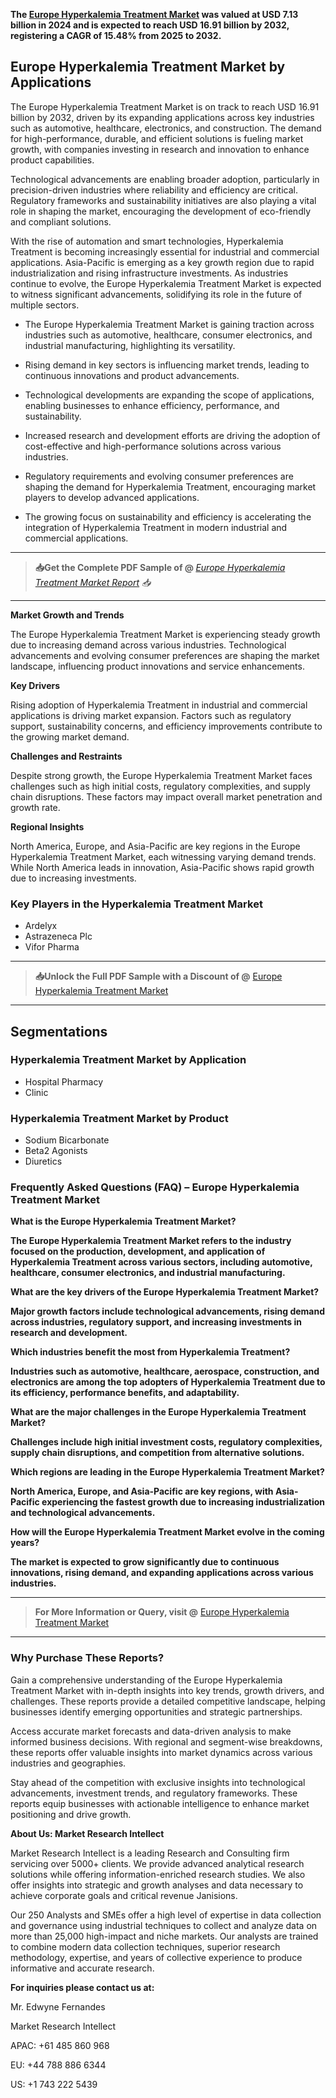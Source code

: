 <p><strong>The <a href="https://www.marketresearchintellect.com/download-sample/?rid=530564&amp;utm_source=Pulse-April-Europe&amp;utm_medium=852">Europe Hyperkalemia Treatment Market</a> was valued at USD 7.13 billion in 2024 and is expected to reach USD 16.91 billion by 2032, registering a CAGR of 15.48% from 2025 to 2032.</strong></p><h2>Europe Hyperkalemia Treatment Market by Applications&nbsp;</h2><p><p>The Europe Hyperkalemia Treatment Market is on track to reach USD 16.91 billion by 2032, driven by its expanding applications across key industries such as automotive, healthcare, electronics, and construction. The demand for high-performance, durable, and efficient solutions is fueling market growth, with companies investing in research and innovation to enhance product capabilities.</p><p>Technological advancements are enabling broader adoption, particularly in precision-driven industries where reliability and efficiency are critical. Regulatory frameworks and sustainability initiatives are also playing a vital role in shaping the market, encouraging the development of eco-friendly and compliant solutions.</p><p>With the rise of automation and smart technologies, Hyperkalemia Treatment is becoming increasingly essential for industrial and commercial applications. Asia-Pacific is emerging as a key growth region due to rapid industrialization and rising infrastructure investments. As industries continue to evolve, the Europe Hyperkalemia Treatment Market is expected to witness significant advancements, solidifying its role in the future of multiple sectors.</p></p><ul><li><p>The Europe Hyperkalemia Treatment Market is gaining traction across industries such as automotive, healthcare, consumer electronics, and industrial manufacturing, highlighting its versatility.</p></li><li><p>Rising demand in key sectors is influencing market trends, leading to continuous innovations and product advancements.</p></li><li><p>Technological developments are expanding the scope of applications, enabling businesses to enhance efficiency, performance, and sustainability.</p></li><li><p>Increased research and development efforts are driving the adoption of cost-effective and high-performance solutions across various industries.</p></li><li><p>Regulatory requirements and evolving consumer preferences are shaping the demand for Hyperkalemia Treatment, encouraging market players to develop advanced applications.</p></li><li><p>The growing focus on sustainability and efficiency is accelerating the integration of Hyperkalemia Treatment in modern industrial and commercial applications.</p></li></ul><hr /><blockquote><p><strong><span class="font-[700]">📥Get the Complete PDF Sample of @ </span></strong><em><span class="font-[700]"><a href="https://www.marketresearchintellect.com/download-sample/?rid=530564&amp;utm_source=Pulse-April-Europe&amp;utm_medium=852" target="_blank" data-tracking-control-name="article-ssr-frontend-pulse_little-text-block" data-tracking-will-navigate="" data-test-link="">Europe Hyperkalemia Treatment Market Report</a>&nbsp;📥</span></em></p></blockquote><hr /><p class="" data-start="77" data-end="360"><strong data-start="77" data-end="105">Market Growth and Trends</strong></p><p class="" data-start="77" data-end="360">The Europe Hyperkalemia Treatment Market is experiencing steady growth due to increasing demand across various industries. Technological advancements and evolving consumer preferences are shaping the market landscape, influencing product innovations and service enhancements.</p><p class="" data-start="362" data-end="606"><strong data-start="362" data-end="377">Key Drivers</strong></p><p class="" data-start="362" data-end="606">Rising adoption of Hyperkalemia Treatment in industrial and commercial applications is driving market expansion. Factors such as regulatory support, sustainability concerns, and efficiency improvements contribute to the growing market demand.</p><p class="" data-start="608" data-end="849"><strong data-start="608" data-end="637">Challenges and Restraints</strong></p><p class="" data-start="608" data-end="849">Despite strong growth, the Europe Hyperkalemia Treatment Market faces challenges such as high initial costs, regulatory complexities, and supply chain disruptions. These factors may impact overall market penetration and growth rate.</p><p class="" data-start="851" data-end="1095"><strong data-start="851" data-end="872">Regional Insights</strong></p><p class="" data-start="851" data-end="1095">North America, Europe, and Asia-Pacific are key regions in the Europe Hyperkalemia Treatment Market, each witnessing varying demand trends. While North America leads in innovation, Asia-Pacific shows rapid growth due to increasing investments.</p><p><h3>Key Players in the Hyperkalemia Treatment Market </h3><ul><li>Ardelyx</li><li>Astrazeneca Plc</li><li>Vifor Pharma</li></ul></p><hr /><blockquote><p><strong>📥Unlock the Full PDF Sample with a Discount of @</strong> <a href="https://www.marketresearchintellect.com/ask-for-discount/?rid=530564&amp;utm_source=Pulse-April-Europe&amp;utm_medium=852">Europe Hyperkalemia Treatment Market</a></p></blockquote><hr /><p><h2>Segmentations</h2><h3>Hyperkalemia Treatment Market by Application</h3><ul><li>Hospital Pharmacy</li><li>Clinic</li></ul><h3>Hyperkalemia Treatment Market by Product</h3><ul><li>Sodium Bicarbonate</li><li>Beta2 Agonists</li><li>Diuretics</li></ul></p><h3><strong>Frequently Asked Questions (FAQ) &ndash; Europe Hyperkalemia Treatment Market</strong></h3><p><strong>What is the Europe Hyperkalemia Treatment Market?</strong></p><p><strong>The Europe Hyperkalemia Treatment Market refers to the industry focused on the production, development, and application of Hyperkalemia Treatment across various sectors, including automotive, healthcare, consumer electronics, and industrial manufacturing.</strong></p><p><strong>What are the key drivers of the Europe Hyperkalemia Treatment Market?</strong></p><p><strong>Major growth factors include technological advancements, rising demand across industries, regulatory support, and increasing investments in research and development.</strong></p><p><strong>Which industries benefit the most from Hyperkalemia Treatment?</strong></p><p><strong>Industries such as automotive, healthcare, aerospace, construction, and electronics are among the top adopters of Hyperkalemia Treatment due to its efficiency, performance benefits, and adaptability.</strong></p><p><strong>What are the major challenges in the Europe Hyperkalemia Treatment Market?</strong></p><p><strong>Challenges include high initial investment costs, regulatory complexities, supply chain disruptions, and competition from alternative solutions.</strong></p><p><strong>Which regions are leading in the Europe Hyperkalemia Treatment Market?</strong></p><p><strong>North America, Europe, and Asia-Pacific are key regions, with Asia-Pacific experiencing the fastest growth due to increasing industrialization and technological advancements.</strong></p><p><strong>How will the Europe Hyperkalemia Treatment Market evolve in the coming years?</strong></p><p><strong>The market is expected to grow significantly due to continuous innovations, rising demand, and expanding applications across various industries.</strong></p><hr /><blockquote><p><span class="font-[700]"><strong>For More Information or Query, visit&nbsp;@</strong>&nbsp;</span><span class="font-[700]"><a href="https://www.marketresearchintellect.com/product/hyperkalemia-treatment-market-size-and-forecast/?utm_source=Linkedin&utm_medium=852" target="_blank" data-tracking-control-name="article-ssr-frontend-pulse_little-text-block" data-tracking-will-navigate="" data-test-link="">Europe Hyperkalemia Treatment Market</a></span></p></blockquote><hr /><h3><strong data-start="0" data-end="31">Why Purchase These Reports?</strong></h3><p class="" data-start="35" data-end="297">Gain a comprehensive understanding of the Europe Hyperkalemia Treatment Market with in-depth insights into key trends, growth drivers, and challenges. These reports provide a detailed competitive landscape, helping businesses identify emerging opportunities and strategic partnerships.</p><p class="" data-start="299" data-end="540">Access accurate market forecasts and data-driven analysis to make informed business decisions. With regional and segment-wise breakdowns, these reports offer valuable insights into market dynamics across various industries and geographies.</p><p class="" data-start="542" data-end="784">Stay ahead of the competition with exclusive insights into technological advancements, investment trends, and regulatory frameworks. These reports equip businesses with actionable intelligence to enhance market positioning and drive growth.</p><p><strong><span class="font-[700]">About Us: Market Research Intellect</span></strong></p><p><span class="">Market Research Intellect is a leading Research and Consulting firm servicing over 5000+ clients. We provide advanced analytical research solutions while offering information-enriched research studies.&nbsp;</span>We also offer insights into strategic and growth analyses and data necessary to achieve corporate goals and critical revenue Janisions.</p><p><span class="">Our 250 Analysts and SMEs offer a high level of expertise in data collection and governance using industrial techniques to collect and analyze data on more than 25,000 high-impact and niche markets. Our analysts are trained to combine modern data collection techniques, superior research methodology, expertise, and years of collective experience to produce informative and accurate research.</span></p><p><strong>For inquiries please contact us at:</strong></p><p>Mr. Edwyne Fernandes</p><p>Market Research Intellect</p><p>APAC: +61 485 860 968</p><p>EU: +44 788 886 6344</p><p>US: +1 743 222 5439</p>